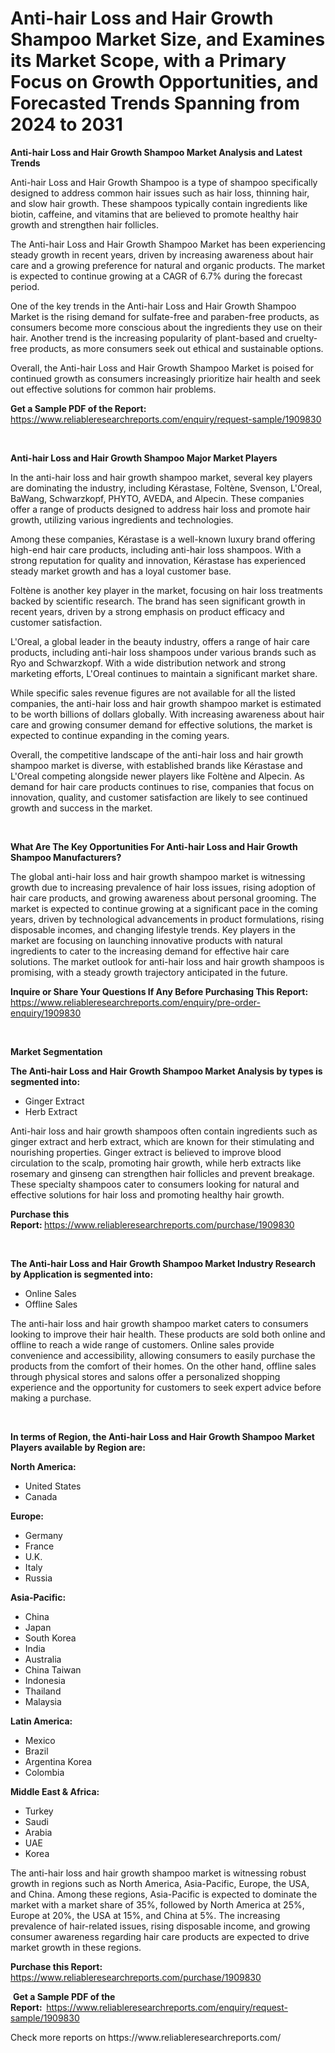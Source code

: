 <p><h1>Anti-hair Loss and Hair Growth Shampoo Market Size, and Examines its Market Scope, with a Primary Focus on Growth Opportunities, and Forecasted Trends Spanning from 2024 to 2031</h1></p><p><strong>Anti-hair Loss and Hair Growth Shampoo Market Analysis and Latest Trends</strong></p>
<p><p>Anti-hair Loss and Hair Growth Shampoo is a type of shampoo specifically designed to address common hair issues such as hair loss, thinning hair, and slow hair growth. These shampoos typically contain ingredients like biotin, caffeine, and vitamins that are believed to promote healthy hair growth and strengthen hair follicles.</p><p>The Anti-hair Loss and Hair Growth Shampoo Market has been experiencing steady growth in recent years, driven by increasing awareness about hair care and a growing preference for natural and organic products. The market is expected to continue growing at a CAGR of 6.7% during the forecast period.</p><p>One of the key trends in the Anti-hair Loss and Hair Growth Shampoo Market is the rising demand for sulfate-free and paraben-free products, as consumers become more conscious about the ingredients they use on their hair. Another trend is the increasing popularity of plant-based and cruelty-free products, as more consumers seek out ethical and sustainable options.</p><p>Overall, the Anti-hair Loss and Hair Growth Shampoo Market is poised for continued growth as consumers increasingly prioritize hair health and seek out effective solutions for common hair problems.</p></p>
<p><strong>Get a Sample PDF of the Report:&nbsp;</strong> <a href="https://www.reliableresearchreports.com/enquiry/request-sample/1909830">https://www.reliableresearchreports.com/enquiry/request-sample/1909830</a></p>
<p>&nbsp;</p>
<p><strong>Anti-hair Loss and Hair Growth Shampoo Major Market Players</strong></p>
<p><p>In the anti-hair loss and hair growth shampoo market, several key players are dominating the industry, including Kérastase, Foltène, Svenson, L'Oreal, BaWang, Schwarzkopf, PHYTO, AVEDA, and Alpecin. These companies offer a range of products designed to address hair loss and promote hair growth, utilizing various ingredients and technologies.</p><p>Among these companies, Kérastase is a well-known luxury brand offering high-end hair care products, including anti-hair loss shampoos. With a strong reputation for quality and innovation, Kérastase has experienced steady market growth and has a loyal customer base.</p><p>Foltène is another key player in the market, focusing on hair loss treatments backed by scientific research. The brand has seen significant growth in recent years, driven by a strong emphasis on product efficacy and customer satisfaction.</p><p>L'Oreal, a global leader in the beauty industry, offers a range of hair care products, including anti-hair loss shampoos under various brands such as Ryo and Schwarzkopf. With a wide distribution network and strong marketing efforts, L'Oreal continues to maintain a significant market share.</p><p>While specific sales revenue figures are not available for all the listed companies, the anti-hair loss and hair growth shampoo market is estimated to be worth billions of dollars globally. With increasing awareness about hair care and growing consumer demand for effective solutions, the market is expected to continue expanding in the coming years.</p><p>Overall, the competitive landscape of the anti-hair loss and hair growth shampoo market is diverse, with established brands like Kérastase and L'Oreal competing alongside newer players like Foltène and Alpecin. As demand for hair care products continues to rise, companies that focus on innovation, quality, and customer satisfaction are likely to see continued growth and success in the market.</p></p>
<p>&nbsp;</p>
<p><strong>What Are The Key Opportunities For Anti-hair Loss and Hair Growth Shampoo Manufacturers?</strong></p>
<p><p>The global anti-hair loss and hair growth shampoo market is witnessing growth due to increasing prevalence of hair loss issues, rising adoption of hair care products, and growing awareness about personal grooming. The market is expected to continue growing at a significant pace in the coming years, driven by technological advancements in product formulations, rising disposable incomes, and changing lifestyle trends. Key players in the market are focusing on launching innovative products with natural ingredients to cater to the increasing demand for effective hair care solutions. The market outlook for anti-hair loss and hair growth shampoos is promising, with a steady growth trajectory anticipated in the future.</p></p>
<p><strong>Inquire or Share Your Questions If Any Before Purchasing This Report:</strong> <a href="https://www.reliableresearchreports.com/enquiry/pre-order-enquiry/1909830">https://www.reliableresearchreports.com/enquiry/pre-order-enquiry/1909830</a></p>
<p>&nbsp;</p>
<p><strong>Market Segmentation</strong></p>
<p><strong>The Anti-hair Loss and Hair Growth Shampoo Market Analysis by types is segmented into:</strong></p>
<p><ul><li>Ginger Extract</li><li>Herb Extract</li></ul></p>
<p><p>Anti-hair loss and hair growth shampoos often contain ingredients such as ginger extract and herb extract, which are known for their stimulating and nourishing properties. Ginger extract is believed to improve blood circulation to the scalp, promoting hair growth, while herb extracts like rosemary and ginseng can strengthen hair follicles and prevent breakage. These specialty shampoos cater to consumers looking for natural and effective solutions for hair loss and promoting healthy hair growth.</p></p>
<p><strong>Purchase this Report:&nbsp;</strong><a href="https://www.reliableresearchreports.com/purchase/1909830">https://www.reliableresearchreports.com/purchase/1909830</a></p>
<p>&nbsp;</p>
<p><strong>The Anti-hair Loss and Hair Growth Shampoo Market Industry Research by Application is segmented into:</strong></p>
<p><ul><li>Online Sales</li><li>Offline Sales</li></ul></p>
<p><p>The anti-hair loss and hair growth shampoo market caters to consumers looking to improve their hair health. These products are sold both online and offline to reach a wide range of customers. Online sales provide convenience and accessibility, allowing consumers to easily purchase the products from the comfort of their homes. On the other hand, offline sales through physical stores and salons offer a personalized shopping experience and the opportunity for customers to seek expert advice before making a purchase.</p></p>
<p>&nbsp;</p>
<p><strong>In terms of Region, the Anti-hair Loss and Hair Growth Shampoo Market Players available by Region are:</strong></p>
<p>
    <p> <strong> North America: </strong>
        <ul>
            <li>United States</li>
            <li>Canada</li>
        </ul>
        </p> 
    <p> <strong> Europe: </strong>
        <ul>
            <li>Germany</li>
            <li>France</li>
            <li>U.K.</li>
            <li>Italy</li>
            <li>Russia</li>
        </ul>
        </p> 
    <p> <strong> Asia-Pacific: </strong>
        <ul>
            <li>China</li>
            <li>Japan</li>
            <li>South Korea</li>
            <li>India</li>
            <li>Australia</li>
            <li>China Taiwan</li>
            <li>Indonesia</li>
            <li>Thailand</li>
            <li>Malaysia</li>
        </ul>
        </p> 
    <p> <strong> Latin America: </strong>
        <ul>
            <li>Mexico</li>
            <li>Brazil</li>
            <li>Argentina Korea</li>
            <li>Colombia</li>
        </ul>
        </p> 
    <p> <strong> Middle East & Africa: </strong>
        <ul>
            <li>Turkey</li>
            <li>Saudi</li>
            <li>Arabia</li>
            <li>UAE</li>
            <li>Korea</li>
        </ul>
    </p>
    </p>
<p><p>The anti-hair loss and hair growth shampoo market is witnessing robust growth in regions such as North America, Asia-Pacific, Europe, the USA, and China. Among these regions, Asia-Pacific is expected to dominate the market with a market share of 35%, followed by North America at 25%, Europe at 20%, the USA at 15%, and China at 5%. The increasing prevalence of hair-related issues, rising disposable income, and growing consumer awareness regarding hair care products are expected to drive market growth in these regions.</p></p>
<p><strong>Purchase this Report: </strong><a href="https://www.reliableresearchreports.com/purchase/1909830">https://www.reliableresearchreports.com/purchase/1909830</a></p>
<p>&nbsp;<strong>Get a Sample PDF of the Report:&nbsp;&nbsp;</strong><a href="https://www.reliableresearchreports.com/enquiry/request-sample/1909830">https://www.reliableresearchreports.com/enquiry/request-sample/1909830</a></p>
<p><strong></strong></p>
<p>Check more reports on https://www.reliableresearchreports.com/</p>
